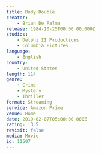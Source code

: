 ```yaml
---
title: Body Double
creator:
    - Brian De Palma
release: 1984-10-25T00:00:00.000Z
studios:
    - Delphi II Productions
    - Columbia Pictures
language:
    - English
country:
    - United States
length: 114
genre:
    - Crime
    - Mystery
    - Thriller
format: Streaming
service: Amazon Prime
venue: Home
date: 2019-02-07T05:00:00.000Z
rating: '3.5'
revisit: false
media: Movie
id: 11507
---
```



